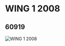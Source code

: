 # WING 1 2008
## 60919
![WING 1 2008](https://lc-www-live-s.legocdn.com/media/bricks/5/2/4518495.jpg)